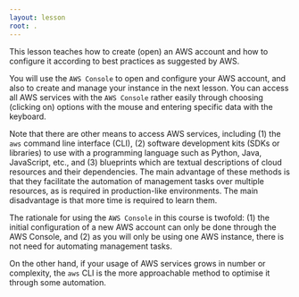 ```yaml
---
layout: lesson
root: .
---
```

This lesson teaches how to create (open) an AWS account and how to configure it according to best practices as suggested by AWS.
 
You will use the `AWS Console` to open and configure your AWS account, and also to create and manage your instance in the next lesson. You can access all AWS services with the `AWS Console` rather easily through choosing (clicking on) options with the mouse and entering specific data with the keyboard. 

Note that there are other means to access AWS services, including (1) the `aws` command line interface (CLI), (2) software development kits (SDKs or libraries) to use with a programming language such as Python, Java, JavaScript, etc., and (3) blueprints which are textual descriptions of cloud resources and their dependencies. The main advantage of these methods is that they facilitate the automation of management tasks over multiple resources, as is required in production-like environments. The main disadvantage is that more time is required to learn them. 

The rationale for using the `AWS Console` in this course is twofold: (1) the initial configuration of a new AWS account can only be done through the AWS Console, and (2) as you will only be using one AWS instance, there is not need for automating management tasks.

On the other hand, if your usage of AWS services grows in number or complexity, the `aws` CLI is the more approachable method to optimise it through some automation.
